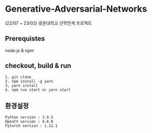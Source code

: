 # Generative-Adversarial-Networks
(22/07 ~ 23/02) 광운대학교 산학연계 프로젝트

## Prerequistes

node.js & npm

## checkout, build & run

```
1. git clone
2. npm install -g yarn
3, yarn install
4. npm run start or yarn start
```

## 환경설정
```
Python version : 3.9.5
OpenCV version : 4.6.0
Pytorch version : 1.12.1
```
